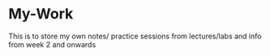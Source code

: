 # My-Work
This is to store my own notes/ practice sessions from lectures/labs and info from week 2 and onwards
